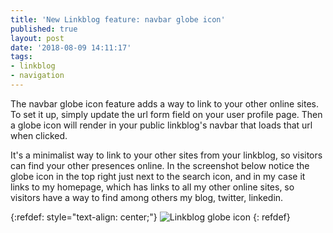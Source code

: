 ```yaml
---
title: 'New Linkblog feature: navbar globe icon'
published: true
layout: post
date: '2018-08-09 14:11:17'
tags:
- linkblog
- navigation
---
```


The navbar globe icon feature adds a way to link to your other online sites.  To set it up, simply update the url form field on your user profile page. Then a globe icon will render in your public linkblog's navbar that loads that url when clicked. 

It's a minimalist way to link to your other sites from your linkblog, so visitors can find your other presences online. In the screenshot below notice the globe icon in the top right just next to the search icon, and in my case it links to my homepage, which has links to all my other online sites, so visitors have a way to find among others my blog, twitter, linkedin.

{:refdef: style="text-align: center;"}
![Linkblog globe icon]({{site.baseurl}}/assets/images/linkblog-navbar-globe-icon.png)
{: refdef}
